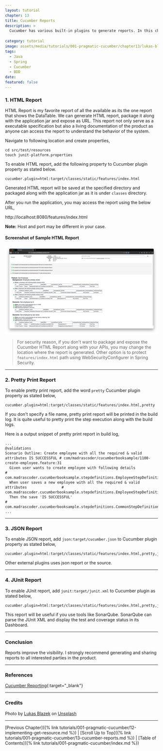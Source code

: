 ```yaml
---
layout: tutorial
chapter: 13
title: Cucumber Reports
description: >
  Cucumber has various built-in plugins to generate reports. In this chapter, we will see how we can generate, package it and expose them as URLs along with the APIs. Report is a plugin in case of Cucumber. To enable any available report, you may need to set Cucumber plugin property in junit-platform.properties.

category: tutorial
image: assets/media/tutorials/001-pragmatic-cucumber/chapter13/lukas-blazek-mcSDtbWXUZU-unsplash.jpg
tags:
  - Java
  - Spring
  - Cucumber
  - BDD
date:
featured: false
---
```


### 1. HTML Report

HTML Report is my favorite report of all the available as its the one report that shows the DataTable. We can generate HTML report, package it along with the application jar and expose as URL. This report not only serve as a executable specification but also a living documentation of the product as anyone can access the report to understand the behavior of the system.

Navigate to following location and create properties,

```shell
cd src/test/resources
touch junit-platform.properties
```

To enable HTML report, add the following property to Cucumber plugin property as stated below.

```properties
cucumber.plugin=html:target/classes/static/features/index.html
```

Generated HTML report will be saved at the specified directory and packaged along with the application jar as it is under `classes` directory.

After you run the application, you may access the report using the below URL,

http://localhost:8080/features/index.html

**Note:** Host and port may be different in your case.

#### Screenshot of Sample HTML Report

![Cucumber HTML Report](/assets/media/tutorials/001-pragmatic-cucumber/chapter13/html-report.png)

> For security reason, if you don't want to package and expose the Cucumber HTML Report along with your APIs, you may change the location where the report is generated. Other option is to protect `features/index.html` path using WebSecurityConfigurer in Spring Security.

<hr>

### 2. Pretty Print Report

To enable pretty print report, add the word `pretty` Cucumber plugin property as stated below,

```properties
cucumber.plugin=html:target/classes/static/features/index.html,pretty
```

If you don't specify a file name, pretty print report will be printed in the build log. It is quite useful to pretty print the step execution along with the build logs.

Here is a output snippet of pretty print report in build log,

```shell
...
@validations
Scenario Outline: Create employee with all the required & valid attributes IS SUCCESSFUL # com/madrascoder/cucumberbooksample/1100-create-employee.feature:31
  Given user wants to create employee with following details                             # com.madrascoder.cucumberbooksample.stepdefinitions.EmployeeStepDefinitions.userWantsToCreateEmployeeWithFollowingDetails(com.madrascoder.cucumberbooksample.dto.Employee)
  When user saves a new employee with all the required & valid attributes                # com.madrascoder.cucumberbooksample.stepdefinitions.EmployeeStepDefinitions.userSavesANewEmployee()
  Then the save 'IS SUCCESSFUL'                                                          # com.madrascoder.cucumberbooksample.stepdefinitions.CommonStepDefinitions.theSave(java.lang.String)
...
```
<hr>

### 3. JSON Report

To enable JSON report, add `json:target/cucumber.json` to Cucumber plugin property as stated below,

```properties
cucumber.plugin=html:target/classes/static/features/index.html,pretty,json:target/cucumber.json
```

Other external plugins uses json report or the source. 

<hr>

### 4. JUnit Report

To enable JUnit report, add `junit:target/junit.xml` to Cucumber plugin as stated below,

```properties
cucumber.plugin=html:target/classes/static/features/index.html,pretty,json:target/cucumber.json,junit:target/junit.xml
```

This report will be useful if you use tools like SonarQube. SonarQube can parse the JUnit XML and display the test and coverage status in its Dashboard.

<hr>

### Conclusion

Reports improve the visibility. I strongly recommend generating and sharing reports to all interested parties in the product.

<hr>

### References

[Cucumber Reporting](https://cucumber.io/docs/cucumber/reporting/){:target="_blank"}

<hr>

### Credits

Photo by <a href="https://unsplash.com/@goumbik?utm_source=unsplash&utm_medium=referral&utm_content=creditCopyText" target="_blank">Lukas Blazek</a> on <a href="https://unsplash.com/s/photos/report?utm_source=unsplash&utm_medium=referral&utm_content=creditCopyText" target="_blank">Unsplash</a>
  
<hr>

[Previous Chapter]({% link tutorials/001-pragmatic-cucumber/12-implementing-get-resource.md %}) | 
[Scroll Up to Top]({% link tutorials/001-pragmatic-cucumber/13-cucumber-reports.md %}) | 
[Table of Contents]({% link tutorials/001-pragmatic-cucumber/index.md %})

